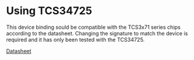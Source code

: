 # Using TCS34725 

This device binding sould be compatible with the TCS3x71 series chips according to the datasheet. Changing the signature to match the device is required and it has only been tested with the TCS34725. 

[Datasheet](https://ams.com/documents/20143/36005/TCS3472_DS000390_2-00.pdf)